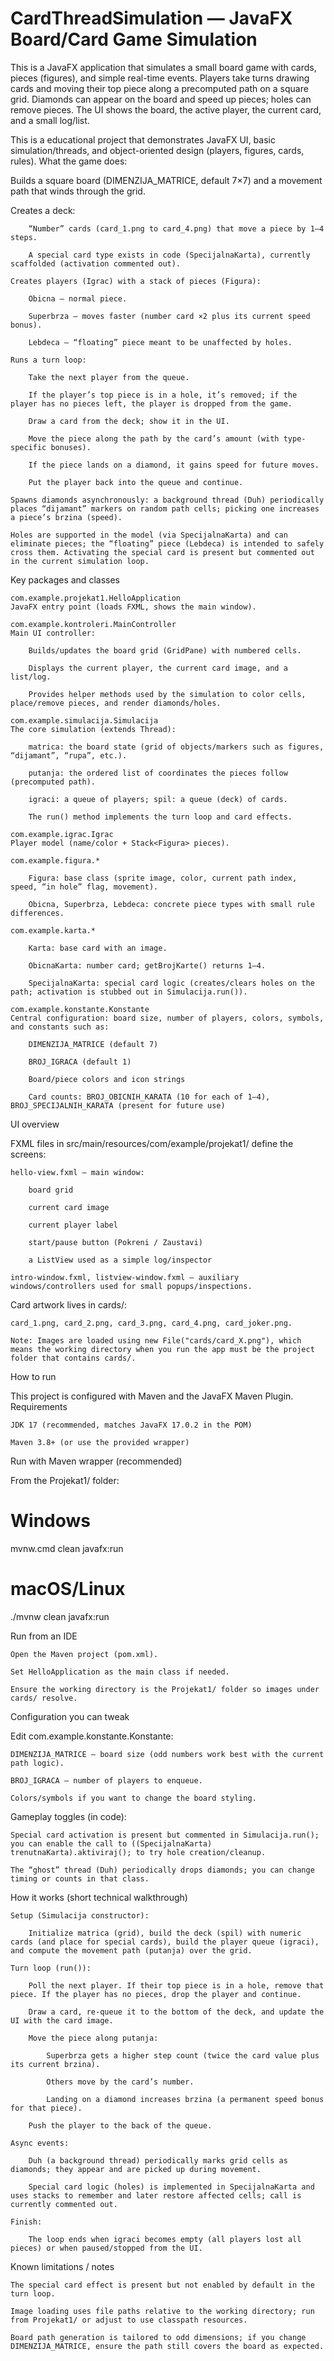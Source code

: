 # CardThreadSimulation — JavaFX Board/Card Game Simulation

This is a JavaFX application that simulates a small board game with cards, pieces (figures), and simple real-time events. Players take turns drawing cards and moving their top piece along a precomputed path on a square grid. Diamonds can appear on the board and speed up pieces; holes can remove pieces. The UI shows the board, the active player, the current card, and a small log/list.

This is a educational project that demonstrates JavaFX UI, basic simulation/threads, and object-oriented design (players, figures, cards, rules).
What the game does:

Builds a square board (DIMENZIJA_MATRICE, default 7×7) and a movement path that winds through the grid.

Creates a deck:

        “Number” cards (card_1.png to card_4.png) that move a piece by 1–4 steps.

        A special card type exists in code (SpecijalnaKarta), currently scaffolded (activation commented out).

    Creates players (Igrac) with a stack of pieces (Figura):

        Obicna – normal piece.

        Superbrza – moves faster (number card ×2 plus its current speed bonus).

        Lebdeca – “floating” piece meant to be unaffected by holes.

    Runs a turn loop:

        Take the next player from the queue.

        If the player’s top piece is in a hole, it’s removed; if the player has no pieces left, the player is dropped from the game.

        Draw a card from the deck; show it in the UI.

        Move the piece along the path by the card’s amount (with type-specific bonuses).

        If the piece lands on a diamond, it gains speed for future moves.

        Put the player back into the queue and continue.

    Spawns diamonds asynchronously: a background thread (Duh) periodically places “dijamant” markers on random path cells; picking one increases a piece’s brzina (speed).

    Holes are supported in the model (via SpecijalnaKarta) and can eliminate pieces; the “floating” piece (Lebdeca) is intended to safely cross them. Activating the special card is present but commented out in the current simulation loop.

Key packages and classes

    com.example.projekat1.HelloApplication
    JavaFX entry point (loads FXML, shows the main window).

    com.example.kontroleri.MainController
    Main UI controller:

        Builds/updates the board grid (GridPane) with numbered cells.

        Displays the current player, the current card image, and a list/log.

        Provides helper methods used by the simulation to color cells, place/remove pieces, and render diamonds/holes.

    com.example.simulacija.Simulacija
    The core simulation (extends Thread):

        matrica: the board state (grid of objects/markers such as figures, “dijamant”, “rupa”, etc.).

        putanja: the ordered list of coordinates the pieces follow (precomputed path).

        igraci: a queue of players; spil: a queue (deck) of cards.

        The run() method implements the turn loop and card effects.

    com.example.igrac.Igrac
    Player model (name/color + Stack<Figura> pieces).

    com.example.figura.*

        Figura: base class (sprite image, color, current path index, speed, “in hole” flag, movement).

        Obicna, Superbrza, Lebdeca: concrete piece types with small rule differences.

    com.example.karta.*

        Karta: base card with an image.

        ObicnaKarta: number card; getBrojKarte() returns 1–4.

        SpecijalnaKarta: special card logic (creates/clears holes on the path; activation is stubbed out in Simulacija.run()).

    com.example.konstante.Konstante
    Central configuration: board size, number of players, colors, symbols, and constants such as:

        DIMENZIJA_MATRICE (default 7)

        BROJ_IGRACA (default 1)

        Board/piece colors and icon strings

        Card counts: BROJ_OBICNIH_KARATA (10 for each of 1–4), BROJ_SPECIJALNIH_KARATA (present for future use)

UI overview

FXML files in src/main/resources/com/example/projekat1/ define the screens:

    hello-view.fxml — main window:

        board grid

        current card image

        current player label

        start/pause button (Pokreni / Zaustavi)

        a ListView used as a simple log/inspector

    intro-window.fxml, listview-window.fxml — auxiliary windows/controllers used for small popups/inspections.

Card artwork lives in cards/:

    card_1.png, card_2.png, card_3.png, card_4.png, card_joker.png.

    Note: Images are loaded using new File("cards/card_X.png"), which means the working directory when you run the app must be the project folder that contains cards/.

How to run

This project is configured with Maven and the JavaFX Maven Plugin.
Requirements

    JDK 17 (recommended, matches JavaFX 17.0.2 in the POM)

    Maven 3.8+ (or use the provided wrapper)

Run with Maven wrapper (recommended)

From the Projekat1/ folder:

# Windows
mvnw.cmd clean javafx:run

# macOS/Linux
./mvnw clean javafx:run

Run from an IDE

    Open the Maven project (pom.xml).

    Set HelloApplication as the main class if needed.

    Ensure the working directory is the Projekat1/ folder so images under cards/ resolve.

Configuration you can tweak

Edit com.example.konstante.Konstante:

    DIMENZIJA_MATRICE — board size (odd numbers work best with the current path logic).

    BROJ_IGRACA — number of players to enqueue.

    Colors/symbols if you want to change the board styling.

Gameplay toggles (in code):

    Special card activation is present but commented in Simulacija.run(); you can enable the call to ((SpecijalnaKarta) trenutnaKarta).aktiviraj(); to try hole creation/cleanup.

    The “ghost” thread (Duh) periodically drops diamonds; you can change timing or counts in that class.

How it works (short technical walkthrough)

    Setup (Simulacija constructor):

        Initialize matrica (grid), build the deck (spil) with numeric cards (and place for special cards), build the player queue (igraci), and compute the movement path (putanja) over the grid.

    Turn loop (run()):

        Poll the next player. If their top piece is in a hole, remove that piece. If the player has no pieces, drop the player and continue.

        Draw a card, re-queue it to the bottom of the deck, and update the UI with the card image.

        Move the piece along putanja:

            Superbrza gets a higher step count (twice the card value plus its current brzina).

            Others move by the card’s number.

            Landing on a diamond increases brzina (a permanent speed bonus for that piece).

        Push the player to the back of the queue.

    Async events:

        Duh (a background thread) periodically marks grid cells as diamonds; they appear and are picked up during movement.

        Special card logic (holes) is implemented in SpecijalnaKarta and uses stacks to remember and later restore affected cells; call is currently commented out.

    Finish:

        The loop ends when igraci becomes empty (all players lost all pieces) or when paused/stopped from the UI.

Known limitations / notes

    The special card effect is present but not enabled by default in the turn loop.

    Image loading uses file paths relative to the working directory; run from Projekat1/ or adjust to use classpath resources.

    Board path generation is tailored to odd dimensions; if you change DIMENZIJA_MATRICE, ensure the path still covers the board as expected.        